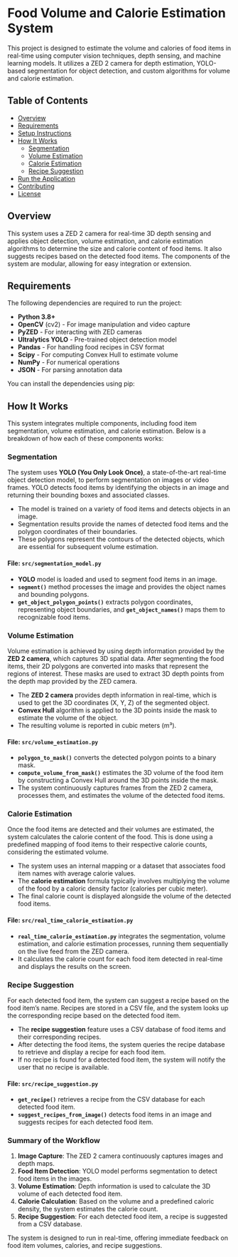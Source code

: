 # Food Volume and Calorie Estimation System

This project is designed to estimate the volume and calories of food items in real-time using computer vision techniques, depth sensing, and machine learning models. It utilizes a ZED 2 camera for depth estimation, YOLO-based segmentation for object detection, and custom algorithms for volume and calorie estimation.

## Table of Contents
- [Overview](#overview)
- [Requirements](#requirements)
- [Setup Instructions](#setup-instructions)
- [How It Works](#how-it-works)
  - [Segmentation](#segmentation)
  - [Volume Estimation](#volume-estimation)
  - [Calorie Estimation](#calorie-estimation)
  - [Recipe Suggestion](#recipe-suggestion)
- [Run the Application](#run-the-application)
- [Contributing](#contributing)
- [License](#license)

## Overview

This system uses a ZED 2 camera for real-time 3D depth sensing and applies object detection, volume estimation, and calorie estimation algorithms to determine the size and calorie content of food items. It also suggests recipes based on the detected food items. The components of the system are modular, allowing for easy integration or extension.

## Requirements

The following dependencies are required to run the project:

- **Python 3.8+**
- **OpenCV** (cv2) - For image manipulation and video capture
- **PyZED** - For interacting with ZED cameras
- **Ultralytics YOLO** - Pre-trained object detection model
- **Pandas** - For handling food recipes in CSV format
- **Scipy** - For computing Convex Hull to estimate volume
- **NumPy** - For numerical operations
- **JSON** - For parsing annotation data

You can install the dependencies using pip:


## How It Works

This system integrates multiple components, including food item segmentation, volume estimation, and calorie estimation. Below is a breakdown of how each of these components works:

### Segmentation

The system uses **YOLO (You Only Look Once)**, a state-of-the-art real-time object detection model, to perform segmentation on images or video frames. YOLO detects food items by identifying the objects in an image and returning their bounding boxes and associated classes.

- The model is trained on a variety of food items and detects objects in an image.
- Segmentation results provide the names of detected food items and the polygon coordinates of their boundaries.
- These polygons represent the contours of the detected objects, which are essential for subsequent volume estimation.

#### File: `src/segmentation_model.py`
- **YOLO** model is loaded and used to segment food items in an image.
- **`segment()`** method processes the image and provides the object names and bounding polygons.
- **`get_object_polygon_points()`** extracts polygon coordinates, representing object boundaries, and **`get_object_names()`** maps them to recognizable food items.

### Volume Estimation

Volume estimation is achieved by using depth information provided by the **ZED 2 camera**, which captures 3D spatial data. After segmenting the food items, their 2D polygons are converted into masks that represent the regions of interest. These masks are used to extract 3D depth points from the depth map provided by the ZED camera.

- The **ZED 2 camera** provides depth information in real-time, which is used to get the 3D coordinates (X, Y, Z) of the segmented object.
- **Convex Hull** algorithm is applied to the 3D points inside the mask to estimate the volume of the object.
- The resulting volume is reported in cubic meters (m³).

#### File: `src/volume_estimation.py`
- **`polygon_to_mask()`** converts the detected polygon points to a binary mask.
- **`compute_volume_from_mask()`** estimates the 3D volume of the food item by constructing a Convex Hull around the 3D points inside the mask.
- The system continuously captures frames from the ZED 2 camera, processes them, and estimates the volume of the detected food items.

### Calorie Estimation

Once the food items are detected and their volumes are estimated, the system calculates the calorie content of the food. This is done using a predefined mapping of food items to their respective calorie counts, considering the estimated volume.

- The system uses an internal mapping or a dataset that associates food item names with average calorie values.
- The **calorie estimation** formula typically involves multiplying the volume of the food by a caloric density factor (calories per cubic meter).
- The final calorie count is displayed alongside the volume of the detected food items.

#### File: `src/real_time_calorie_estimation.py`
- **`real_time_calorie_estimation.py`** integrates the segmentation, volume estimation, and calorie estimation processes, running them sequentially on the live feed from the ZED camera.
- It calculates the calorie count for each food item detected in real-time and displays the results on the screen.

### Recipe Suggestion

For each detected food item, the system can suggest a recipe based on the food item’s name. Recipes are stored in a CSV file, and the system looks up the corresponding recipe based on the detected food item.

- The **recipe suggestion** feature uses a CSV database of food items and their corresponding recipes.
- After detecting the food items, the system queries the recipe database to retrieve and display a recipe for each food item.
- If no recipe is found for a detected food item, the system will notify the user that no recipe is available.

#### File: `src/recipe_suggestion.py`
- **`get_recipe()`** retrieves a recipe from the CSV database for each detected food item.
- **`suggest_recipes_from_image()`** detects food items in an image and suggests recipes for each detected food item.

### Summary of the Workflow

1. **Image Capture**: The ZED 2 camera continuously captures images and depth maps.
2. **Food Item Detection**: YOLO model performs segmentation to detect food items in the images.
3. **Volume Estimation**: Depth information is used to calculate the 3D volume of each detected food item.
4. **Calorie Calculation**: Based on the volume and a predefined caloric density, the system estimates the calorie count.
5. **Recipe Suggestion**: For each detected food item, a recipe is suggested from a CSV database.

The system is designed to run in real-time, offering immediate feedback on food item volumes, calories, and recipe suggestions.



